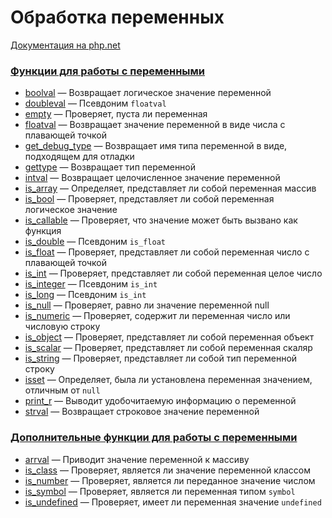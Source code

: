 # Обработка переменных

[Документация на php.net](https://www.php.net/manual/ru/book.var.php)

### [Функции для работы с переменными](./var/func.md)

-   [boolval](./var/func/boolval.md) &mdash; Возвращает логическое значение переменной
-   [doubleval](./var/func/doubleval.md) &mdash; Псевдоним `floatval`
-   [empty](./var/func/empty.md) &mdash; Проверяет, пуста ли переменная
-   [floatval](./var/func/floatval.md) &mdash; Возвращает значение переменной в виде числа с
    плавающей точкой
-   [get_debug_type](./var/func/get_debug_type.md) &mdash; Возвращает имя типа переменной в виде,
    подходящем для отладки
-   [gettype](./var/func/gettype.md) &mdash; Возвращает тип переменной
-   [intval](./var/func/intval.md) &mdash; Возвращает целочисленное значение переменной
-   [is_array](./var/func/is_array.md) &mdash; Определяет, представляет ли собой переменная массив
-   [is_bool](./var/func/is_bool.md) &mdash; Проверяет, представляет ли собой переменная логическое
    значение
-   [is_callable](./var/func/is_callable.md) &mdash; Проверяет, что значение может быть вызвано как
    функция
-   [is_double](./var/func/is_double.md) &mdash; Псевдоним `is_float`
-   [is_float](./var/func/is_float.md) &mdash; Проверяет, представляет ли собой переменная число с
    плавающей точкой
-   [is_int](./var/func/is_int.md) &mdash; Проверяет, представляет ли собой переменная целое число
-   [is_integer](./var/func/is_integer.md) &mdash; Псевдоним `is_int`
-   [is_long](./var/func/is_long.md) &mdash; Псевдоним `is_int`
-   [is_null](./var/func/is_null.md) &mdash; Проверяет, равно ли значение переменной null
-   [is_numeric](./var/func/is_numeric.md) &mdash; Проверяет, содержит ли переменная число или
    числовую строку
-   [is_object](./var/func/is_object.md) &mdash; Проверяет, представляет ли собой переменная объект
-   [is_scalar](./var/func/is_scalar.md) &mdash; Проверяет, представляет ли собой переменная скаляр
-   [is_string](./var/func/is_string.md) &mdash; Проверяет, представляет ли собой тип переменной
    строку
-   [isset](./var/func/isset.md) &mdash; Определяет, была ли установлена переменная значением,
    отличным от `null`
-   [print_r](./var/func/print_r.md) &mdash; Выводит удобочитаемую информацию о переменной
-   [strval](./var/func/strval.md) &mdash; Возвращает строковое значение переменной

### [Дополнительные функции для работы с переменными](./var/other.md)

-   [arrval](./var/other/arrval.md) &mdash; Приводит значение переменной к массиву
-   [is_class](./var/other/is_class.md) &mdash; Проверяет, является ли значение переменной классом
-   [is_number](./var/other/is_number.md) &mdash; Проверяет, является ли переданное значение числом
-   [is_symbol](./var/other/is_symbol.md) &mdash; Проверяет, является ли переменная типом `symbol`
-   [is_undefined](./var/other/is_undefined.md) &mdash; Проверяет, имеет ли переменная значение
    `undefined`
